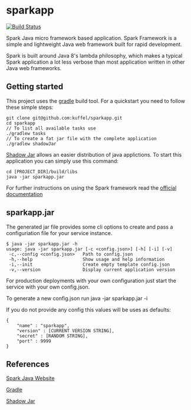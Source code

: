 # sparkapp

[![Build Status](https://travis-ci.org/kuffel/sparkapp.svg?branch=master)](https://travis-ci.org/kuffel/sparkapp)

Spark Java micro framework based application. Spark Framework is a simple and lightweight Java web framework built for rapid development.

Spark is built around Java 8's lambda philosophy, which makes a typical Spark application a lot less verbose than most application written in other Java web frameworks.

## Getting started

This project uses the [gradle](https://gradle.org/) build tool. For a quickstart you need to follow these simple steps:

    git clone git@github.com:kuffel/sparkapp.git    
    cd sparkapp
    // To list all available tasks use
    ./gradlew tasks
    // To create a fat jar file with the complete application 
    ./gradlew shadowJar              
        
[Shadow Jar](https://github.com/johnrengelman/shadow) allows an easier distribution of java applictions. 
To start this application you can simply use this command:

    cd [PROJECT_DIR]/build/libs
    java -jar sparkapp.jar

For further instructions on using the Spark framework read the [official documentation](http://sparkjava.com/documentation.html)


## sparkapp.jar

The generated jar file provides some cli options to create and pass a configuriation file for your service instance.

    $ java -jar sparkapp.jar -h
    usage: java -jar sparkapp.jar [-c <config.json>] [-h] [-i] [-v]
     -c,--config <config.json>   Path to config.json
     -h,--help                   Show usage and help information
     -i,--init                   Create empty template config.json
     -v,--version                Display current application version

For production deployments with your own configuration just start the service with your own config.json.

To generate a new config.json run java -jar sparkapp.jar -i

If you do not provide any config this values will be uses as defaults:

    {
        "name" : "sparkapp",
        "version" : [CURRENT VERSION STRING],        
        "secret" : [RANDOM STRING],                
        "port" : 9999
    }


## References

[Spark Java Website](http://sparkjava.com/)

[Gradle](https://docs.gradle.org/current/userguide/userguide.html)

[Shadow Jar](https://github.com/johnrengelman/shadow)